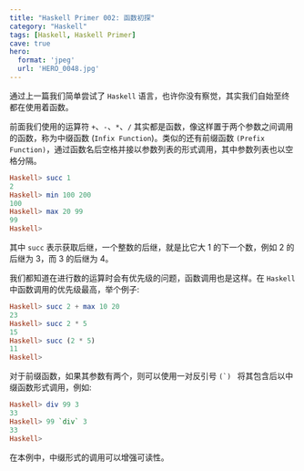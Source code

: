 ```yaml
---
title: "Haskell Primer 002: 函数初探"
category: "Haskell"
tags: [Haskell, Haskell Primer]
cave: true
hero:
  format: 'jpeg'
  url: 'HERO_0048.jpg'
---
```

通过上一篇我们简单尝试了 `Haskell` 语言，也许你没有察觉，其实我们自始至终都在使用着函数。

前面我们使用的运算符 `+`、`-`、`*`、`/` 其实都是函数，像这样置于两个参数之间调用的函数，称为中缀函数 (`Infix Function`)。类似的还有前缀函数 `(Prefix Function)`，通过函数名后空格并接以参数列表的形式调用，其中参数列表也以空格分隔。

```haskell
Haskell> succ 1
2
Haskell> min 100 200
100
Haskell> max 20 99
99
Haskell>
```

其中 `succ` 表示获取后继，一个整数的后继，就是比它大 1 的下一个数，例如 2 的后继为 3，而 3 的后继为 4。

我们都知道在进行数的运算时会有优先级的问题，函数调用也是这样。在 `Haskell` 中函数调用的优先级最高，举个例子:

```haskell
Haskell> succ 2 + max 10 20
23
Haskell> succ 2 * 5
15
Haskell> succ (2 * 5)
11
Haskell>
```

对于前缀函数，如果其参数有两个，则可以使用一对反引号 ``(`) `` 将其包含后以中缀函数形式调用，例如:

```haskell
Haskell> div 99 3
33
Haskell> 99 `div` 3
33
Haskell>
```

在本例中，中缀形式的调用可以增强可读性。





